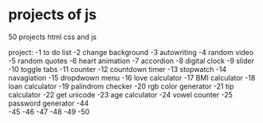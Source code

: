 # projects of js
 50 projects html css and js

project:
       -1 to do list
       -2 change background
       -3 autowriting
       -4 random video
       -5 random quotes
       -6 heart animation
       -7 accordion
       -8 digital clock
       -9 slider
       -10 toggle tabs
       -11 counter
       -12 countdown timer 
       -13 stopwatch 
       -14 navagiation 
       -15 dropdwown menu
       -16 love calculator
       -17 BMI calculator
       -18 loan calculator
       -19 palindrom checker
       -20 rgb color generator
       -21 tip calculator
       -22 get unicode
       -23 age calculator
       -24 vowel counter
       -25 password generator
       -44  
       -45 
       -46 
       -47 
       -48 
       -49 
       -50 
